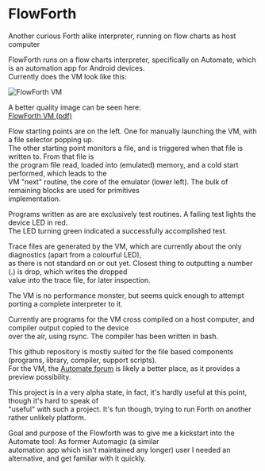 # FlowForth
Another curious Forth alike interpreter, running on flow charts as host computer

FlowForth runs on a flow charts interpreter, specifically on Automate, which is an automation app for Android devices.  
Currently does the VM look like this:  

![FlowForth VM](http://fachkurs.de/vm/vm.jpg)

A better quality image can be seen here:   
[FlowForth VM (pdf)](http://fachkurs.de/vm/vm.pdf)  

Flow starting points are on the left. One for manually launching the VM, with a file selector popping up.  
The other starting point monitors a file, and is triggered when that file is written to. From that file is  
the program file read, loaded into (emulated) memory, and a cold start performed, which leads to the  
VM "next" routine, the core of the emulator (lower left). The bulk of remaining blocks are used for primitives  
implementation.  

Programs written as are are exclusively test routines.  A failing test lights the device LED in red.  
The LED turning green indicated a successfully accomplished test.

Trace files are generated by the VM, which are currently about the only diagnostics (apart from a colourful LED),  
as there is not standard on or out yet.  Closest thing to outputting a number (.) is drop, which writes the dropped  
value into the trace file, for later inspection.

The VM is no performance monster, but seems quick enough to attempt porting a complete interpreter to it.  

Currently are programs for the VM cross compiled on a host computer, and compiler output copied to the device  
over the air, using rsync.  The compiler has been written in bash.

This github repository is mostly suited for the file based components (programs, library, compiler, support scripts).  
For the VM, the [Automate forum](https://llamalab.com/automate/community/flows/37943) is likely a better place, as it provides a preview possibility.  

This project is in a very alpha state, in fact, it's hardly useful at this point, though it's hard to speak of  
"useful" with such a project. It's fun though, trying to run Forth on another rather unlikely platform.  

Goal and purpose of the Flowforth was to give me a kickstart into the Automate tool: As former Automagic (a similar  
automation app which isn't maintained any longer) user I needed an alternative, and get familiar with it quickly.

